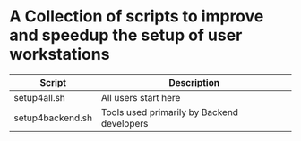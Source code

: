# A Collection of scripts to improve and speedup the setup of user workstations

| Script      | Description |
| ----------- | ----------- |
| setup4all.sh | All users start here |
| setup4backend.sh | Tools used primarily by Backend developers |

